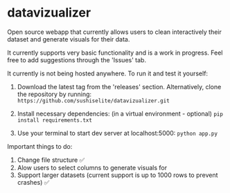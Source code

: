 # datavizualizer
Open source webapp that currently allows users to clean interactively their dataset and generate visuals for their data.

It currently supports very basic functionality and is a work in progress. Feel free to add suggestions through the 'Issues' tab.

It currently is not being hosted anywhere. To run it and test it yourself:

1. Download the latest tag from the 'releases' section.
   Alternatively, clone the repository by running:
   ```https://github.com/sushiselite/datavizualizer.git```

3. Install necessary dependencies: (in a virtual environment - optional)
   ```pip install requirements.txt```

4. Use your terminal to start dev server at localhost:5000:
   ```python app.py```

Important things to do:
1. Change file structure ✅
2. Alow users to select columns to generate visuals for
3. Support larger datasets (current support is up to 1000 rows to prevent crashes) ✅
